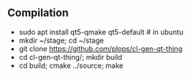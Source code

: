 
## Compilation

- sudo apt install qt5-qmake qt5-default # in ubuntu
- mkdir ~/stage; cd ~/stage
- git clone https://github.com/plops/cl-gen-qt-thing
- cd cl-gen-qt-thing/; mkdir build
- cd build; cmake ../source; make